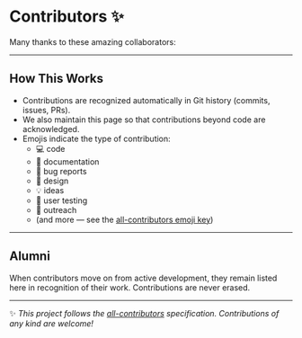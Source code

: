 # Contributors ✨

Many thanks to these amazing collaborators:

<!-- ALL-CONTRIBUTORS-LIST:START - Do not remove or modify this section -->
<!-- prettier-ignore-start -->
<!-- markdownlint-disable -->

<!-- markdownlint-restore -->
<!-- prettier-ignore-end -->

<!-- ALL-CONTRIBUTORS-LIST:END -->

---

## How This Works
- Contributions are recognized automatically in Git history (commits, issues, PRs).  
- We also maintain this page so that contributions beyond code are acknowledged.  
- Emojis indicate the type of contribution:  
  - 💻 code  
  - 📖 documentation  
  - 🐛 bug reports  
  - 🎨 design  
  - 💡 ideas  
  - 🤔 user testing  
  - 📢 outreach  
  - (and more — see the [all-contributors emoji key](https://allcontributors.org/docs/en/emoji-key))  

---

## Alumni
When contributors move on from active development, they remain listed here in recognition of their work. Contributions are never erased.  

---

✨ *This project follows the [all-contributors](https://allcontributors.org/) specification. Contributions of any kind are welcome!*  

